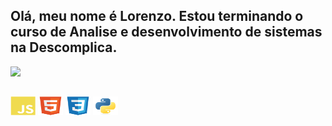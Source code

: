 ## Olá, meu nome é Lorenzo. Estou terminando o curso de Analise e desenvolvimento de sistemas na Descomplica.

<picture>
  <source
    srcset="https://github-readme-stats.vercel.app/api?username=Jubatuz&show_icons=true&theme=neon"/>
  <source
    srcset="https://github-readme-stats.vercel.app/api?username=Jubatuz&show_icons=true"/>
  <img src="https://github-readme-stats.vercel.app/api?username=Jubatuz&show_icons=true"/>
</picture>

##

<div>
<img align="center" alt="Js" height="30" width="40" src="https://raw.githubusercontent.com/devicons/devicon/master/icons/javascript/javascript-plain.svg">
  <img align="center" alt="HTML" height="30" width="40" src="https://raw.githubusercontent.com/devicons/devicon/master/icons/html5/html5-original.svg">
  <img align="center" alt="CSS" height="30" width="40" src="https://raw.githubusercontent.com/devicons/devicon/master/icons/css3/css3-original.svg">
  <img align="center" alt="Python" height="30" width="40" src="https://raw.githubusercontent.com/devicons/devicon/master/icons/python/python-original.svg">
</div>
